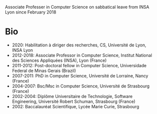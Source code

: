 
Associate Professer in Computer Science on sabbatical leave from INSA Lyon since February 2018

# Bio

- 2020: Habilitation à diriger des recherches, CS, Université de Lyon, INSA Lyon
- 2012-2018: Associate Professor in Computer Science, Institut National des Sciences Appliquées (INSA), Lyon (France)
- 2011-2012: Post-doctoral fellow in Computer Science, Universidade Federal de Minas Gerais (Brazil)
- 2007-2011: PhD in Computer Science, Université de Lorraine, Nancy (France)
- 2004-2007: Bsc/Msc in Computer Science, Université de Strasbourg (France)
- 2002-2004: Diplôme Universitaire de Technologie, Software Engineering, Université Robert Schuman, Strasbourg (France)
- 2002: Baccalauréat Scientifique, Lycée Marie Curie, Strasbourg

